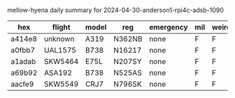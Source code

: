 mellow-hyena daily summary for 2024-04-30-anderson1-rpi4c-adsb-1090

|hex|flight|model|reg|emergency|mil|weirdo|
|--|--|--|--|--|--|--|
|a414e8|unknown|A319|N362NB|none|F|F|
|a0fbb7|UAL1575|B738|N16217|none|F|F|
|a1adab|SKW5464|E75L|N207SY|none|F|F|
|a69b92|ASA192|B738|N525AS|none|F|F|
|aacfe9|SKW5549|CRJ7|N796SK|none|F|F|
